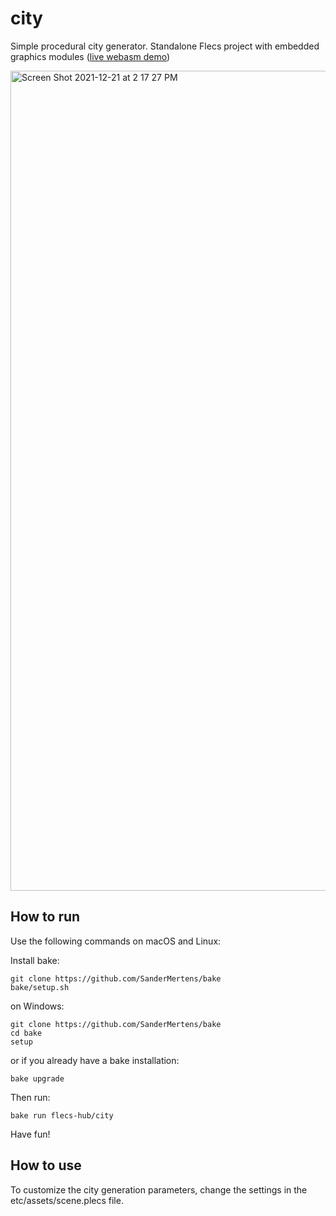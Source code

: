 # city
Simple procedural city generator. Standalone Flecs project with embedded graphics modules ([live webasm demo](https://flecs.dev/city))

<img width="1312" alt="Screen Shot 2021-12-21 at 2 17 27 PM" src="https://user-images.githubusercontent.com/9919222/147004880-da177044-4cdb-4c1c-aec3-c691c4ebad79.png">

## How to run
Use the following commands on macOS and Linux:

Install bake:
```
git clone https://github.com/SanderMertens/bake
bake/setup.sh
```

on Windows:

```
git clone https://github.com/SanderMertens/bake
cd bake
setup
```

or if you already have a bake installation:
```
bake upgrade
```

Then run:
```
bake run flecs-hub/city
```

Have fun!

## How to use
To customize the city generation parameters, change the settings in the etc/assets/scene.plecs file.
